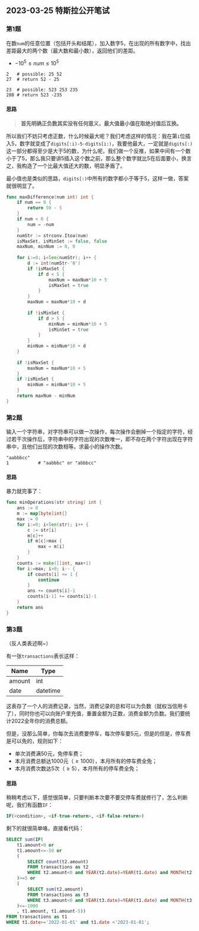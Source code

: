 ## 2023-03-25 特斯拉公开笔试



### 第1题

在数`num`的任意位置（包括开头和结尾），加入数字5，在出现的所有数字中，找出差距最大的两个数（最大数和最小数），返回他们的差距。

- $-10^5 \le num \le 10^5$

```shell
2	# possible: 25 52
27 	# return 52 - 25
```

``` shell
23	# possible: 523 253 235
288	# return 523 -235
```

#### 思路

> **首先明确正负数其实没有任何意义，最大值最小值在取绝对值后互换。**

所以我们不妨只考虑正数，什么时候最大呢？我们考虑这样的情况：我在第`i`位插入5，数字就变成了`digits[:i)-5-digits[i:)`，我要他最大，一定就是`digits[:)`这一部分都得至少是大于5的数，为什么呢，我们做一个反推，如果中间有一个数小于了5，那么我只要讲5插入这个数之前，那么整个数字就比5在后面要小，换言之，我构造了一个比最大值还大的数，明显矛盾了。

最小值也是类似的思路，`digits[:)`中所有的数字都小于等于5，这样一做，答案就很明显了。

```go
func maxDifference(num int) int {
    if num == 0 {
        return 50 - 5
    }
    if num < 0 {
        num = -num
    }
    numStr := strconv.Itoa(num)
    isMaxSet, isMinSet := false, false
    maxNum, minNum := 0, 0
    
    for i:=0; i<len(numStr); i++ {
        d := int(numStr-'0')
        if !isMaxSet {
            if d < 5 {
                maxNum = maxNum*10 + 5
                isMaxSet = true
            }
        }
        maxNum = maxNum*10 + d
        
        if !isMinSet {
            if d > 5 {
                minNum = minNum*10 + 5
                isMinSet = true
            }
        }
        minNum = minNum*10 + d
    }
    
    if !isMaxSet {
        maxNum = maxNum*10 + 5
    }
    if !isMinSet {
        minNum = minNum*10 + 5
    }
    return maxNum - minNum
}
```



### 第2题

输入一个字符串，对字符串可以做一次操作，每次操作会删掉一个指定的字符，经过若干次操作后，字符串中的字符出现的次数唯一，即不存在两个字符出现在字符串中，且他们出现的次数相等。求最小的操作次数。

```shell
"aabbbcc"
1			# "aabbbc" or "abbbcc"
```

#### 思路

暴力就完事了：

```go
func minOperations(str string) int {
    ans := 0
    m := map[byte]int{}
    max := 0
    for i:=0; i<len(str); i++ {
        c := str[i]
        m[c]++
        if m[c]>max {
            max = m[i]
        }
    }
    counts := make([]int, max+1)
    for i:=max; i>0; i-- {
        if counts[i] <= 1 {
            continue
        }
        ans += counts[i]-1
        counts[i-1] += counts[i]-1
    }
    return ans
}
```



### 第3题

（反人类表述啊~）

有一张`transactions`表长这样：

| Name   | Type     |
| ------ | -------- |
| amount | int      |
| date   | datetime |

这表存了一个人的消费记录，当然，消费记录的总和可以为负数（就权当信用卡了），同时你也可以向账户里充值，重置金额为正数，消费金额为负数。我们要统计2022全年你的消费总额。

但是，没那么简单，你每次去消费要停车，每次停车要5元，但是的但是，停车费是可以免的，规则如下：

- 单次消费满50元，免停车费；
- 本月消费总额达1000元（$\ge 1000$），本月所有的停车费全免；
- 本月消费次数达5次（$\ge 5$），本月所有的停车费全免；

#### 思路

稍稍考虑以下，感觉很简单，只要判断本次要不要交停车费就修行了，怎么判断呢，我们有函数`IF`：

```sql
IF(<condition>, <if-true-return>, <if-false-return>)
```

剩下的就很简单咯，直接看代码：

```sql
SELECT sum(IF(
    t1.amount>0 or
    t1.amount<=-50 or
    (
        SELECT count(t2.amount) 
	    FROM transactions as t2
    	WHERE t2.amount<0 and YEAR(t2.date)=YEAR(t1.date) and MONTH(t2.date)=MONTH(t1.date)
    )>=5 or
    (
        SELECT sum(t2.amount) 
	    FROM transactions as t3
    	WHERE t3.amount<0 and YEAR(t3.date)=YEAR(t1.date) and MONTH(t3.date)=MONTH(t1.date)
    )<=-1000
    , t1.amount, t1.amount-5))
FROM transactions as t1
WHERE t1.date>='2022-01-01' and t1.date <'2023-01-01';
```

